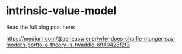 # intrinsic-value-model

Read the full blog post here:

https://medium.com/@aeneaswiener/why-does-charlie-munger-say-modern-portfolio-theory-is-twaddle-6ff40428f2f3
